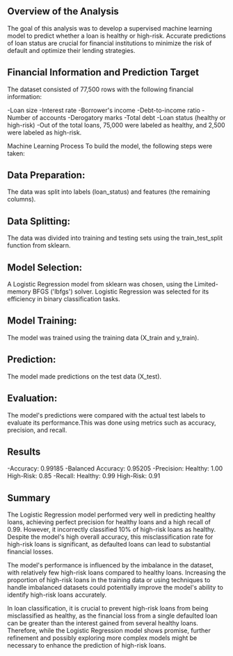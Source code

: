 ## Overview of the Analysis

The goal of this analysis was to develop a supervised machine learning model to predict whether a loan is healthy or high-risk. Accurate predictions of loan status are crucial for financial institutions to minimize the risk of default and optimize their lending strategies.

## Financial Information and Prediction Target
The dataset consisted of 77,500 rows with the following financial information:

-Loan size
-Interest rate
-Borrower's income
-Debt-to-income ratio
-Number of accounts
-Derogatory marks
-Total debt
-Loan status (healthy or high-risk)
-Out of the total loans, 75,000 were labeled as healthy, and 2,500 were labeled as high-risk.

Machine Learning Process
To build the model, the following steps were taken:

## Data Preparation:

The data was split into labels (loan_status) and features (the remaining columns).

## Data Splitting: 
The data was divided into training and testing sets using the train_test_split function from sklearn.
## Model Selection: 
A Logistic Regression model from sklearn was chosen, using the Limited-memory BFGS ('lbfgs') solver. Logistic Regression was selected for its efficiency in binary classification tasks.
## Model Training: 
The model was trained using the training data (X_train and y_train).
## Prediction: 
The model made predictions on the test data (X_test).
## Evaluation: 
The model's predictions were compared with the actual test labels to evaluate its        performance.This was done using metrics such as accuracy, precision, and recall.

## Results

-Accuracy: 0.99185
-Balanced Accuracy: 0.95205
-Precision:
    Healthy: 1.00
    High-Risk: 0.85
-Recall:
    Healthy: 0.99
    High-Risk: 0.91

## Summary
The Logistic Regression model performed very well in predicting healthy loans, achieving perfect precision for healthy loans and a high recall of 0.99. However, it incorrectly classified 10% of high-risk loans as healthy. Despite the model's high overall accuracy, this misclassification rate for high-risk loans is significant, as defaulted loans can lead to substantial financial losses.

The model's performance is influenced by the imbalance in the dataset, with relatively few high-risk loans compared to healthy loans. Increasing the proportion of high-risk loans in the training data or using techniques to handle imbalanced datasets could potentially improve the model's ability to identify high-risk loans accurately.

In loan classification, it is crucial to prevent high-risk loans from being misclassified as healthy, as the financial loss from a single defaulted loan can be greater than the interest gained from several healthy loans. Therefore, while the Logistic Regression model shows promise, further refinement and possibly exploring more complex models might be necessary to enhance the prediction of high-risk loans.
